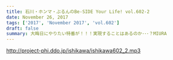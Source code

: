 ```yaml
---
title: 石川・ホンマ・ぶるんのBe-SIDE Your Life! vol.602-2
date: November 26, 2017
tags: ['2017', 'November 2017', 'vol.602']
draft: false
summary: 大晦日にやりたい特番が！！！実現することはあるのか･･･？MIURA
---
```


http://project-phi.ddo.jp/ishikawa/ishikawa602_2.mp3
